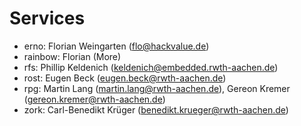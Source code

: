 Services
========

* erno: Florian Weingarten (flo@hackvalue.de)
* rainbow: Florian (More)
* rfs: Phillip Keldenich (keldenich@embedded.rwth-aachen.de)
* rost: Eugen Beck (eugen.beck@rwth-aachen.de)
* rpg: Martin Lang (martin.lang@rwth-aachen.de), Gereon Kremer (gereon.kremer@rwth-aachen.de)
* zork: Carl-Benedikt Krüger (benedikt.krueger@rwth-aachen.de)

